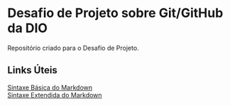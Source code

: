 # Desafio de Projeto sobre Git/GitHub da DIO

Repositório criado para o Desafio de Projeto.


## Links Úteis

[Sintaxe Básica do Markdown](https://www.markdownguide.org/basic-syntax/)  
[Sintaxe Extendida do Markdown](https://www.markdownguide.org/extended-syntax/)

